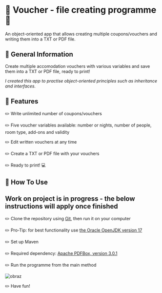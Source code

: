 # :file_folder: Voucher - file creating programme :file_folder:
An object-oriented app that allows creating multiple coupons/vouchers and writing them into a TXT or PDF file.  



## :pencil: General Information

Create multiple accomodation vouchers with various variables and save them into a TXT or PDF file, ready to print!  

*I created this app to practise object-oriented principles such as inheritance and interfaces.*

## :pencil: Features  

:pencil2: Write unlimited number of coupons/vouchers  

:pencil2: Five voucher variables available: number or nights, number of people, room type, add-ons and validity  

:pencil2: Edit written vouchers at any time  

:pencil2: Create a TXT or PDF file with your vouchers  

:pencil2: Ready to print! :computer:  

## :pencil: How To Use  

## **Work on project is in progress - the below instructions will apply once finished**  

:pencil2: Clone the repository using [Git](https://git-scm.com/), then run it on your computer  

:pencil2: Pro-Tip: for best functionality use [the Oracle OpenJDK version 17](https://www.oracle.com/pl/java/technologies/downloads/#java17)  

:pencil2: Set up Maven  

:pencil2: Required dependency: [Apache PDFBox, version 3.0.1](https://mvnrepository.com/artifact/org.apache.pdfbox/pdfbox/3.0.1)  

:pencil2: Run the programme from the main method  

![obraz](https://github.com/AgnieszkaAureliaMarczak/Voucher/assets/139965402/d659f660-eb3d-4d0a-b79a-2e20c083c56c)  


:pencil2: Have fun!







